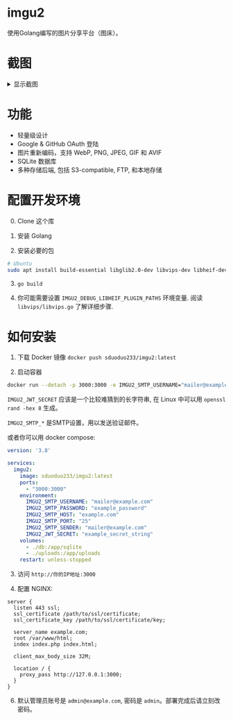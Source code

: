 # imgu2
使用Golang编写的图片分享平台（图床）。

# 截图

<details>
  <summary>显示截图</summary>

![image preview page](https://github.com/sduoduo233/imgu2/blob/master/screenshots/1.png?raw=true)

![my uploads page](https://github.com/sduoduo233/imgu2/blob/master/screenshots/2.png?raw=true)

![user list](https://github.com/sduoduo233/imgu2/blob/master/screenshots/3.png?raw=true)

![image list](https://github.com/sduoduo233/imgu2/blob/master/screenshots/4.png?raw=true)

![login page](https://github.com/sduoduo233/imgu2/blob/master/screenshots/5.png?raw=true)

</details>

# 功能

- 轻量级设计
- Google & GitHub OAuth 登陆
- 图片重新编码，支持 WebP, PNG, JPEG, GIF 和 AVIF
- SQLite 数据库
- 多种存储后端, 包括 S3-compatible, FTP, 和本地存储

# 配置开发环境

0. Clone 这个库

1. 安装 Golang

2. 安装必要的包

```bash
# Ubuntu
sudo apt install build-essential libglib2.0-dev libvips-dev libheif-dev libheif-plugin-* libheif1
```

3. `go build`

4. 你可能需要设置 `IMGU2_DEBUG_LIBHEIF_PLUGIN_PATHS` 环境变量. 阅读 `libvips/libvips.go` 了解详细步骤.

# 如何安装

1. 下载 Docker 镜像 `docker push sduoduo233/imgu2:latest`

2. 启动容器

```bash
docker run --detach -p 3000:3000 -e IMGU2_SMTP_USERNAME="mailer@example.com"  -e IMGU2_SMTP_PASSWORD="example_password" -e IMGU2_SMTP_HOST="example.com" -e IMGU2_SMTP_PORT=25 -e IMGU2_SMTP_SENDER="mailer@example.com" -e IMGU2_JWT_SECRET="example_secret_string" -v ./db:/app/sqlite -v ./uploads:/app/uploads sduoduo233/imgu2:latest
```

`IMGU2_JWT_SECRET` 应该是一个比较难猜到的长字符串, 在 Linux 中可以用 `openssl rand -hex 8` 生成。

`IMGU2_SMTP_*` 是SMTP设置，用以发送验证邮件。


或者你可以用 docker compose:

```yaml
version: '3.8'

services:
  imgu2:
    image: sduoduo233/imgu2:latest
    ports:
      - "3000:3000"
    environment:
      IMGU2_SMTP_USERNAME: "mailer@example.com"
      IMGU2_SMTP_PASSWORD: "example_password"
      IMGU2_SMTP_HOST: "example.com"
      IMGU2_SMTP_PORT: "25"
      IMGU2_SMTP_SENDER: "mailer@example.com"
      IMGU2_JWT_SECRET: "example_secret_string"
    volumes:
      - ./db:/app/sqlite
      - ./uploads:/app/uploads
    restart: unless-stopped
```

3. 访问 `http://你的IP地址:3000`

4. 配置 NGINX:

```nginx
server {
  listen 443 ssl;
  ssl_certificate /path/to/ssl/certificate;
  ssl_certificate_key /path/to/ssl/certificate/key;

  server_name example.com;
  root /var/www/html;
  index index.php index.html;

  client_max_body_size 32M;

  location / {
    proxy_pass http://127.0.0.1:3000;
  }
}
```

6. 默认管理员账号是 `admin@example.com`, 密码是 `admin`。部署完成后请立刻改密码。